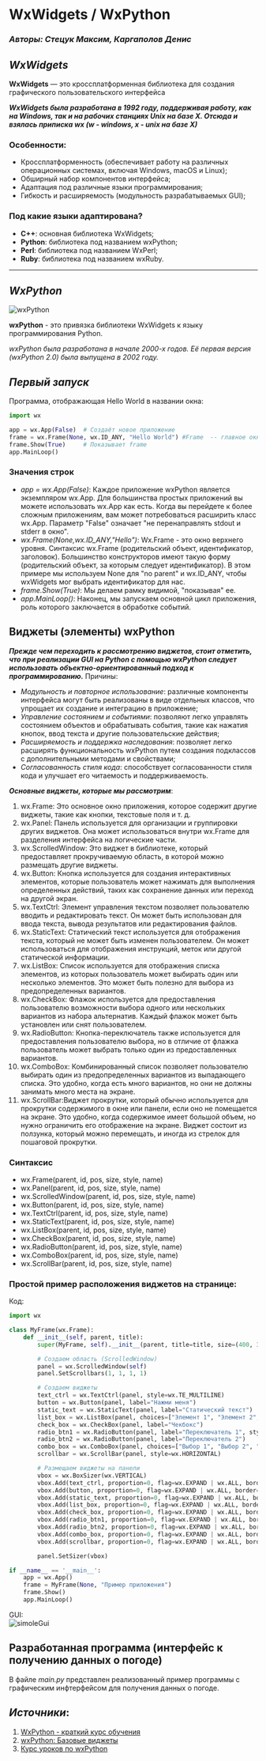 # WxWidgets / WxPython
### _Авторы: Стецук Максим, Каргаполов Денис_

## _WxWidgets_  

__WxWidgets__ — это кроссплатформенная библиотека для создания графического пользовательского интерфейса

__*WxWidgets была разработана в 1992 году, поддерживая работу, как на Windows, так и на рабочих станциях Unix на базе X. Отсюда и взялась приписка wx (w - windows, x - unix на базе X)*__  

### Особенности:
- Кроссплатформенность (обеспечивает работу на различных операционных системах, включая Windows, macOS и Linux);
- Обширный набор компонентов интерфейса;
- Адаптация под различные языки программирования;
- Гибкость и расширяемость (модульность разрабатываемых GUI);

### Под какие языки адаптирована?
- __C++__: основная библиотека WxWidgets;
- __Python__: библиотека под названием wxPython;
- __Perl__: библиотека под названием WxPerl;
- __Ruby__: библиотека под названием wxRuby.

___


## _WxPython_  
![wxPython](some_data/wxPython.png)

__wxPython__ - это привязка библиотеки WxWidgets к языку программирования Python. 

_wxPython была разработана в начале 2000-х годов. Её первая версия (wxPython 2.0) была выпущена в 2002 году._

## _Первый запуск_
Программа, отображающая Hello World в названии окна:
```python
import wx

app = wx.App(False)  # Создаёт новое приложение
frame = wx.Frame(None, wx.ID_ANY, "Hello World") #Frame  -- главное окно
frame.Show(True)     # Показывает frame
app.MainLoop()
```



### Значения строк
- _app = wx.App(False)_: Каждое приложение wxPython является экземпляром wx.App. Для большинства простых приложений вы можете использовать wx.App как есть. Когда вы перейдете к более сложным приложениям, вам может потребоваться расширить класс wx.App. Параметр "False" означает "не перенаправлять stdout и stderr в окно".
- _wx.Frame(None,wx.ID_ANY,"Hello")_: Wx.Frame - это окно верхнего уровня. Синтаксис wx.Frame (родительский объект, идентификатор, заголовок). Большинство конструкторов имеют такую форму (родительский объект, за которым следует идентификатор). В этом примере мы используем None для "no parent" и wx.ID_ANY, чтобы wxWidgets мог выбрать идентификатор для нас.
- _frame.Show(True)_: Мы делаем рамку видимой, "показывая" ее.
- _app.MainLoop()_: Наконец, мы запускаем основной цикл приложения, роль которого заключается в обработке событий.

## Виджеты (элементы) wxPython

__*Прежде чем переходить к рассмотрению виджетов, стоит отметить, что при реализации GUI на Python с помощью wxPython cледует использовать объектно-ориентированный подход к программированию.*__
Причины:
- _Модульность и повторное использование_: различные компоненты интерфейса могут быть реализованы в виде отдельных классов, что упрощает их создание и интеграцию в приложение;
- _Управление состоянием и событиями_: позволяют легко управлять состоянием объектов и обрабатывать события, такие как нажатия кнопок, ввод текста и другие пользовательские действия;
- _Расширяемость и поддержка наследования_: позволяет легко расширять функциональность wxPython путем создания подклассов с дополнительными методами и свойствами;
- _Согласованность стиля кода_: способствует согласованности стиля кода и улучшает его читаемость и поддерживаемость.

__*Основные виджеты, которые мы рассмотрим*__:
1. wx.Frame: Это основное окно приложения, которое содержит другие виджеты, такие как кнопки, текстовые поля и т. д.
2. wx.Panel: Панель используется для организации и группировки других виджетов. Она может использоваться внутри wx.Frame для разделения интерфейса на логические части.
3. wx.ScrolledWindow: Это виджет в библиотеке, который предоставляет прокручиваемую область, в которой можно размещать другие виджеты. 
4. wx.Button: Кнопка используется для создания интерактивных элементов, которые пользователь может нажимать для выполнения определенных действий, таких как сохранение данных или переход на другой экран.
5. wx.TextCtrl: Элемент управления текстом позволяет пользователю вводить и редактировать текст. Он может быть использован для ввода текста, вывода результатов или редактирования файлов.
6. wx.StaticText: Статический текст используется для отображения текста, который не может быть изменен пользователем. Он может использоваться для отображения инструкций, меток или другой статической информации.
7. wx.ListBox: Список используется для отображения списка элементов, из которых пользователь может выбирать один или несколько элементов. Это может быть полезно для выбора из предопределенных вариантов.
8. wx.CheckBox: Флажок используется для предоставления пользователю возможности выбора одного или нескольких вариантов из набора альтернатив. Каждый флажок может быть установлен или снят пользователем.
9. wx.RadioButton: Кнопка-переключатель также используется для предоставления пользователю выбора, но в отличие от флажка пользователь может выбрать только один из предоставленных вариантов.
10. wx.ComboBox: Комбинированный список позволяет пользователю выбирать один из предопределенных вариантов из выпадающего списка. Это удобно, когда есть много вариантов, но они не должны занимать много места на экране.
11. wx.ScrollBar:Виджет прокрутки, который обычно используется для прокрутки содержимого в окне или панели, если оно не помещается на экране. Это удобно, когда содержимое имеет большой объем, но нужно ограничить его отображение на экране. Виджет состоит из ползунка, который можно перемещать, и иногда из стрелок для пошаговой прокрутки.

### Синтаксис
- wx.Frame(parent, id, pos, size, style, name)
- wx.Panel(parent, id, pos, size, style, name)
- wx.ScrolledWindow(parent, id, pos, size, style, name)
- wx.Button(parent, id, pos, size, style, name)
- wx.TextCtrl(parent, id, pos, size, style, name)
- wx.StaticText(parent, id, pos, size, style, name)
- wx.ListBox(parent, id, pos, size, style, name)
- wx.CheckBox(parent, id, pos, size, style, name)
- wx.RadioButton(parent, id, pos, size, style, name)
- wx.ComboBox(parent, id, pos, size, style, name)
- wx.ScrollBar(parent, id, pos, size, style, name)



### Простой пример расположения виджетов на странице:

Код:
``` Python
import wx

class MyFrame(wx.Frame):
    def __init__(self, parent, title):
        super(MyFrame, self).__init__(parent, title=title, size=(400, 300))

        # Создаем область (ScrolledWindow)
        panel = wx.ScrolledWindow(self)
        panel.SetScrollbars(1, 1, 1, 1)

        # Создаем виджеты
        text_ctrl = wx.TextCtrl(panel, style=wx.TE_MULTILINE)
        button = wx.Button(panel, label="Нажми меня")
        static_text = wx.StaticText(panel, label="Статический текст")
        list_box = wx.ListBox(panel, choices=["Элемент 1", "Элемент 2", "Элемент 3"], style=wx.LB_SINGLE)
        check_box = wx.CheckBox(panel, label="Чекбокс")
        radio_btn1 = wx.RadioButton(panel, label="Переключатель 1", style=wx.RB_GROUP)
        radio_btn2 = wx.RadioButton(panel, label="Переключатель 2")
        combo_box = wx.ComboBox(panel, choices=["Выбор 1", "Выбор 2", "Выбор 3"], style=wx.CB_READONLY)
        scrollbar = wx.ScrollBar(panel, style=wx.HORIZONTAL)

        # Размещаем виджеты на панели
        vbox = wx.BoxSizer(wx.VERTICAL)
        vbox.Add(text_ctrl, proportion=0, flag=wx.EXPAND | wx.ALL, border=5)
        vbox.Add(button, proportion=0, flag=wx.EXPAND | wx.ALL, border=5)
        vbox.Add(static_text, proportion=0, flag=wx.EXPAND | wx.ALL, border=5)
        vbox.Add(list_box, proportion=0, flag=wx.EXPAND | wx.ALL, border=5)
        vbox.Add(check_box, proportion=0, flag=wx.EXPAND | wx.ALL, border=5)
        vbox.Add(radio_btn1, proportion=0, flag=wx.EXPAND | wx.ALL, border=5)
        vbox.Add(radio_btn2, proportion=0, flag=wx.EXPAND | wx.ALL, border=5)
        vbox.Add(combo_box, proportion=0, flag=wx.EXPAND | wx.ALL, border=5)
        vbox.Add(scrollbar, proportion=0, flag=wx.EXPAND | wx.ALL, border=5)

        panel.SetSizer(vbox)

if __name__ == '__main__':
    app = wx.App()
    frame = MyFrame(None, "Пример приложения")
    frame.Show()
    app.MainLoop()
```

GUI:  
![simoleGui](some_data/SimpleGui.png)

## Разработанная программа (интерфейс к получению данных о погоде)

В файле _main.py_ представлен реализованный пример программы с графическим инфтерфейсом для получения данных о погоде.

## _Источники_:
1. [WxPython - краткий курс обучения](http://larionov.mytomsk.ru/translate/wx.pdf)
2. [wxPython: Базовые виджеты](https://proproprogs.ru/wxpython/bazovye-vidzhety-wxpython)
3. [Курс уроков по wxPython](https://python-scripts.com/wxpython)

